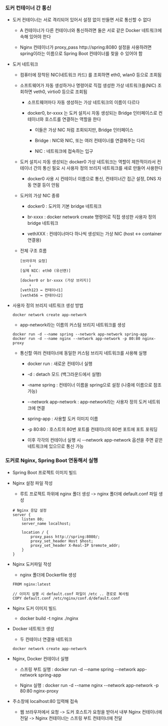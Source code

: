 ### 도커 컨테이너 간 통신

* 도커 컨테이너는 서로 격리되어 있어서 설정 없이 만들면 서로 통신할 수 없다

    - A 컨테이너가 다른 컨테이너와 통신하려면 둘은 서로 같은 Docker 네트워크에 속해 있어야 한다

    - Nginx 컨테이너가 proxy_pass http://spring:8080 설정을 사용하려면 spring이라는 이름으로 Spring Boot 컨테이너를 찾을 수 있어야 함

* 도커 네트워크

    - 컴퓨터에 장착된 NIC(네트워크 카드) 를 조회하면 eth0, wlan0 등으로 조회됨

    - 소프트웨어가 자동 생성하거나 명령어로 직접 생성한 가상 네트워크를(NIC) 조회하면 veth0, virtio0 등으로 조회됨

        - 소프트웨어마다 자동 생성하는 가상 네트워크의 이름이 다르다

        - docker0, br-xxxx 는 도커 설치시 자동 생성되는 Bridge 인터페이스로 컨테이너와 호스트를 연결하는 역할을 한다

            - 이들은 가상 NIC 처럼 조회되지만, Bridge 인터페이스

            - Bridge : NIC와 NIC, 또는 여러 컨테이너를 연결해주는 다리

            - NIC : 네트워크에 접속하는 입구

    - 도커 설치시 자동 생성되는 docker0 가상 네트워크는 역할이 제한적이라서 컨테이너 간의 통신 필요 시 사용자 정의 브리지 네트워크를 새로 만들어 사용한다

        - docker0 사용 시 컨테이너 이름으로 통신, 컨테이너간 접근 설정, DNS 자동 연결 등이 안됨

    - 도커의 가상 NIC 종류

        - docker0 : 도커의 기본 bridge 네트워크

        - br-xxxx : docker network create 명령어로 직접 생성한 사용자 정의 bridge 네트워크

        - vethXXX : 컨테이너마다 하나씩 생성되는 가상 NIC (host <-> container 연결용)

    - 전체 구조 흐름

        ```
        [브라우저 요청]
            ↓
        [실제 NIC: eth0 (유선랜)]
            ↓
        [docker0 or br-xxxx (가상 브리지)]
            ↓
        [veth123 ↔ 컨테이너1]
        [veth456 ↔ 컨테이너2]
        ```

* 사용자 정의 브리지 네트워크 생성 방법

    ```
    docker network create app-network
    ```
    - app-network라는 이름의 커스텀 브리지 네트워크를 생성

    ```
    docker run -d --name spring --network app-network spring-app
    docker run -d --name nginx --network app-network -p 80:80 nginx-proxy
    ```

    - 통신할 여러 컨테이너에 동일한 커스텀 브리지 네트워크를 사용해 실행

        - docker run : 새로운 컨테이너 실행

        - -d : detach 모드 (백그라운드에서 실행)

        - -name spring : 컨테이너 이름을 spring으로 설정 (나중에 이름으로 참조 가능)

        - --network app-network : app-network라는 사용자 정의 도커 네트워크에 연결

        - spring-app : 사용할 도커 이미지 이름

        - -p 80:80 : 호스트의 80번 포트를 컨테이너의 80번 포트에 포트 포워딩

        - 이후 각각의 컨테이너 실행 시 --network app-network 옵션을 주면 같은 네트워크에 있으므로 통신 가능

    
### 도커로 Nginx, Spring Boot 연동해서 실행

* Spring Boot 프로젝트 이미지 빌드

* Nginx 설정 파일 작성

    - 루트 프로젝트 하위에 nginx 폴더 생성 -> nginx 폴더에 default.conf 파일 생성

    ```
    # Nginx 응답 설정
    server {
        listen 80;
        server_name localhost;

        location / {
            proxy_pass http://spring:8080/;
            proxy_set_header Host $host;
            proxy_set_header X-Real-IP $remote_addr;
        }
    }

* Nginx 도커파일 작성

    - nginx 폴더에 Dockerfile 생성

    ```
    FROM nginx:latest

    // 이미지 실행 시 default.conf 파일이 /etc .. 경로로 복사됨
    COPY default.conf /etc/nginx/conf.d/default.conf
    ```

* Nginx 도커 이미지 빌드

    - docker build -t nginx ./nginx

* Docker 네트워크 생성

    - 두 컨테이너 연결용 네트워크

    ```
    docker network create app-network
    ```

* Nginx, Docker 컨테이너 실행

    - 스프링 부트 실행 : docker run -d --name spring --network app-network spring-app

    - Nginx 실행 : docker run -d --name nginx --network app-network -p 80:80 nginx-proxy

* 주소창에 localhost:80 입력해 접속

    - 웹 브라우저에서 요청 -> 도커 호스트가 요청을 받아서 내부 Nginx 컨테이너에 전달 -> Nginx 컨테이너는 스프링 부트 컨테이너에 전달
